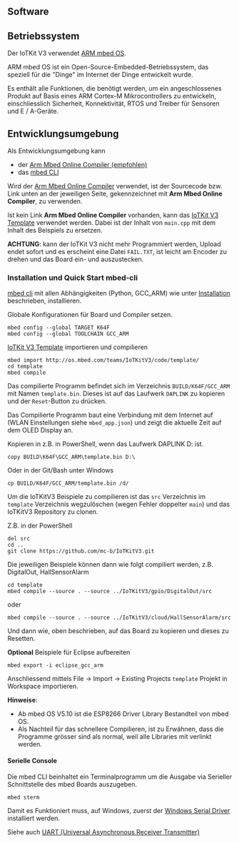 Software
--------

## Betriebssystem

Der IoTKit V3 verwendet [ARM mbed OS](https://www.mbed.com/en/platform/mbed-os/).

ARM mbed OS ist ein Open-Source-Embedded-Betriebssystem, das speziell für die "Dinge" im Internet der Dinge entwickelt wurde.

Es enthält alle Funktionen, die benötigt werden, um ein angeschlossenes Produkt auf Basis eines ARM Cortex-M Mikrocontrollers zu entwickeln, einschliesslich Sicherheit, Konnektivität, RTOS und Treiber für Sensoren und E / A-Geräte.

## Entwicklungsumgebung

Als Entwicklungsumgebung kann
* der [Arm Mbed Online Compiler (empfohlen)](https://os.mbed.com/compiler/)
* das [mbed CLI](https://github.com/ARMmbed/mbed-cli)

Wird der [Arm Mbed Online Compiler](https://os.mbed.com/compiler/) verwendet, ist der Sourcecode bzw. Link unten an der jeweiligen Seite, gekennzeichnet mit **Arm Mbed Online Compiler**, zu verwenden.

Ist kein Link **Arm Mbed Online Compiler** vorhanden, kann das [IoTKit V3 Template](https://os.mbed.com/teams/IoTKitV3/code/template/) verwendet werden. Dabei ist der Inhalt von `main.cpp` mit dem Inhalt des Beispiels zu ersetzen.

**ACHTUNG**: kann der IoTKit V3 nicht mehr Programmiert werden, Upload endet sofort und es erscheint eine Datei `FAIL.TXT`, ist leicht am Encoder zu drehen und das Board ein- und auszustecken.

### Installation und Quick Start mbed-cli 

[mbed cli](https://github.com/ARMmbed/mbed-cli) mit allen Abhängigkeiten (Python, GCC_ARM) wie unter [Installation](https://github.com/ARMmbed/mbed-cli#installation) beschrieben, installieren.

Globale Konfigurationen für Board und Compiler setzen.

	mbed config --global TARGET K64F
	mbed config --global TOOLCHAIN GCC_ARM

[IoTKit V3 Template](https://os.mbed.com/teams/IoTKitV3/code/template/) importieren und compilieren

	mbed import http://os.mbed.com/teams/IoTKitV3/code/template/
	cd template
	mbed compile
	
Das compilierte Programm befindet sich im Verzeichnis `BUILD/K64F/GCC_ARM` mit Namen `template.bin`. Dieses ist auf das Laufwerk `DAPLINK` zu kopieren und der `Reset`-Button zu drücken.

Das Compilierte Programm baut eine Verbindung mit dem Internet auf (WLAN Einstellungen siehe `mbed_app.json`) und zeigt die aktuelle Zeit auf dem OLED Display an.
	
Kopieren in z.B. in PowerShell, wenn das Laufwerk DAPLINK D: ist.
	
	copy BUILD\K64F\GCC_ARM\template.bin D:\

Oder in der Git/Bash unter Windows

	cp BUILD/K64F/GCC_ARM/template.bin /d/
	
Um die IoTKitV3 Beispiele zu compilieren ist das `src` Verzeichnis im `template` Verzeichnis wegzulöschen (wegen Fehler doppelter `main`) und das IoTKitV3 Repository zu clonen.

Z.B. in der PowerShell

	del src
	cd ..
	git clone https://github.com/mc-b/IoTKitV3.git
	
Die jeweiligen Beispiele können dann wie folgt compiliert werden, z.B. DigitalOut, HallSensorAlarm

	cd template
	mbed compile --source . --source ../IoTKitV3/gpio/DigitalOut/src
	
oder 
	
	mbed compile --source . --source ../IoTKitV3/cloud/HallSensorAlarm/src
	
Und dann wie, oben beschrieben, auf das Board zu kopieren und dieses zu Resetten.

**Optional** Beispiele für Eclipse aufbereiten

	mbed export -i eclipse_gcc_arm
	
Anschliessend mittels File -> Import -> Existing Projects `template` Projekt in Workspace importieren.	

**Hinweise**:
* Ab mbed OS V5.10 ist die ESP8266 Driver Library Bestandteil von mbed OS.
* Als Nachteil für das schnellere Compilieren, ist zu Erwähnen, dass die Programme grösser sind als normal, weil alle Libraries mit verlinkt werden.

#### Serielle Console

Die mbed CLI beinhaltet ein Terminalprogramm um die Ausgabe via Serieller Schnittstelle des mbed Boards auszugeben.

	mbed sterm

Damit es Funktioniert muss, auf Windows, zuerst der [Windows Serial Driver](https://os.mbed.com/handbook/Windows-serial-configuration) installiert werden.

Siehe auch [UART (Universal Asynchronous Receiver Transmitter)](../uart/) 
